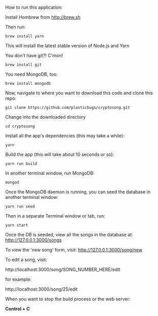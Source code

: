 How to run this application:

Install Hombrew from http://brew.sh

Then run:
```
brew install yarn
```
This will install the latest stable version of Node.js and Yarn

You don't have git?! C'mon!
```
brew install git
```

You need MongoDB, too:
```
brew install mongodb
```

Now, navigate to where you want to download this code and clone this repo:
```
git clone https://github.com/plasticbugs/cryptosong.git
```
Change into the downloaded directory
```
cd cryptosong
```
Install all the app's dependencies (this may take a while):
```
yarn
```
Build the app (this will take about 10 seconds or so):
```
yarn run build
```
In another terminal window, run MongoDB:
```
mongod
```

Once the MongoDB daemon is running, you can seed the database in another terminal window:
```
yarn run seed
```

Then in a separate Terminal window or tab, run:
```
yarn start
```

Once the DB is seeded, view all the songs in the database at:
http://127.0.0.1:3000/songs

To view the 'new song' form, visit:
http://127.0.0.1:3000/song/new

To edit a song, visit:

http://localhost:3000/song/SONG_NUMBER_HERE/edit

for example:

http://localhost:3000/song/25/edit

When you want to stop the build process or the web server:

**Control + C**